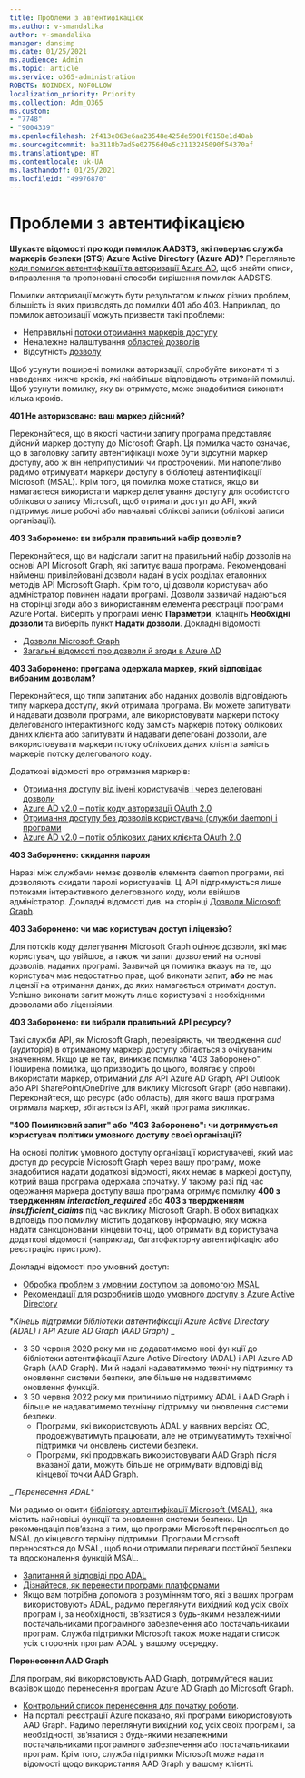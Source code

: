 ```yaml
---
title: Проблеми з автентифікацією
ms.author: v-smandalika
author: v-smandalika
manager: dansimp
ms.date: 01/25/2021
ms.audience: Admin
ms.topic: article
ms.service: o365-administration
ROBOTS: NOINDEX, NOFOLLOW
localization_priority: Priority
ms.collection: Adm_O365
ms.custom:
- "7748"
- "9004339"
ms.openlocfilehash: 2f413e863e6aa23548e425de5901f8158e1d48ab
ms.sourcegitcommit: ba3118b7ad5e02756d0e5c2113245090f54370af
ms.translationtype: HT
ms.contentlocale: uk-UA
ms.lasthandoff: 01/25/2021
ms.locfileid: "49976870"
---
```

# <a name="authentication-issues"></a>Проблеми з автентифікацією

**Шукаєте відомості про коди помилок AADSTS, які повертає служба маркерів безпеки (STS) Azure Active Directory (Azure AD)?** Перегляньте [коди помилок автентифікації та авторизації Azure AD](https://docs.microsoft.com/azure/active-directory/develop/reference-aadsts-error-codes), щоб знайти описи, виправлення та пропоновані способи вирішення помилок AADSTS.

Помилки авторизації можуть бути результатом кількох різних проблем, більшість із яких призводять до помилки 401 або 403. Наприклад, до помилок авторизації можуть призвести такі проблеми:

- Неправильні [потоки отримання маркерів доступу](https://docs.microsoft.com/azure/active-directory/develop/authentication-vs-authorization) 
- Неналежне налаштування [областей дозволів](https://docs.microsoft.com/azure/active-directory/develop/v2-permissions-and-consent) 
- Відсутність [дозволу](https://docs.microsoft.com/azure/active-directory/develop/howto-convert-app-to-be-multi-tenant#understanding-user-and-admin-consent)

Щоб усунути поширені помилки авторизації, спробуйте виконати ті з наведених нижче кроків, які найбільше відповідають отриманій помилці. Щоб усунути помилку, яку ви отримуєте, може знадобитися виконати кілька кроків.

**401 Не авторизовано: ваш маркер дійсний?**

Переконайтеся, що в якості частини запиту програма представляє дійсний маркер доступу до Microsoft Graph. Ця помилка часто означає, що в заголовку запиту автентифікації може бути відсутній маркер доступу, або ж він неприпустимий чи прострочений. Ми наполегливо радимо отримувати маркери доступу в бібліотеці автентифікації Microsoft (MSAL). Крім того, ця помилка може статися, якщо ви намагаєтеся використати маркер делегування доступу для особистого облікового запису Microsoft, щоб отримати доступ до API, який підтримує лише робочі або навчальні облікові записи (облікові записи організації).

**403 Заборонено: ви вибрали правильний набір дозволів?**

Переконайтеся, що ви надіслали запит на правильний набір дозволів на основі API Microsoft Graph, які запитує ваша програма. Рекомендовані найменш привілейовані дозволи надані в усіх розділах еталонних методів API Microsoft Graph. Крім того, ці дозволи користувач або адміністратор повинен надати програмі. Дозволи зазвичай надаються на сторінці згоди або з використанням елемента реєстрації програми Azure Portal. Виберіть у програмі меню **Параметри**, клацніть **Необхідні дозволи** та виберіть пункт **Надати дозволи**. Докладні відомості:

- [Дозволи Microsoft Graph](https://docs.microsoft.com/graph/permissions-reference) 
- [Загальні відомості про дозволи й згоди в Azure AD](https://docs.microsoft.com/azure/active-directory/develop/v2-permissions-and-consent)

**403 Заборонено: програма одержала маркер, який відповідає вибраним дозволам?**

Переконайтеся, що типи запитаних або наданих дозволів відповідають типу маркера доступу, який отримала програма. Ви можете запитувати й надавати дозволи програми, але використовувати маркери потоку делегованого інтерактивного коду замість маркерів потоку облікових даних клієнта або запитувати й надавати делеговані дозволи, але використовувати маркери потоку облікових даних клієнта замість маркерів потоку делегованого коду.

Додаткові відомості про отримання маркерів:

- [Отримання доступу від імені користувачів і через делеговані дозволи](https://docs.microsoft.com/graph/auth-v2-user) 
- [Azure AD v2.0 – потік коду авторизації OAuth 2.0](https://docs.microsoft.com/azure/active-directory/develop/v2-oauth2-auth-code-flow) 
- [Отримання доступу без дозволів користувача (служби daemon) і програми](https://docs.microsoft.com/graph/auth-v2-service) 
- [Azure AD v2.0 – потік облікових даних клієнта OAuth 2.0](https://docs.microsoft.com/azure/active-directory/develop/v2-oauth2-client-creds-grant-flow)

**403 Заборонено: скидання пароля**

Наразі між службами немає дозволів елемента daemon програми, які дозволяють скидати паролі користувачів. Ці API підтримуються лише потоками інтерактивного делегованого коду, коли ввійшов адміністратор. Докладні відомості див. на сторінці [Дозволи Microsoft Graph](https://docs.microsoft.com/graph/permissions-reference).

**403 Заборонено: чи має користувач доступ і ліцензію?**

Для потоків коду делегування Microsoft Graph оцінює дозволи, які має користувач, що увійшов, а також чи запит дозволений на основі дозволів, наданих програмі. Зазвичай ця помилка вказує на те, що користувач має недостатньо прав, щоб виконати запит, **або** не має ліцензії на отримання даних, до яких намагається отримати доступ. Успішно виконати запит можуть лише користувачі з необхідними дозволами або ліцензіями.

**403 Заборонено: ви вибрали правильний API ресурсу?**

Такі служби API, як Microsoft Graph, перевіряють, чи твердження *aud* (аудиторія) в отриманому маркері доступу збігається з очікуваним значенням. Якщо це не так, виникає помилка "403 Заборонено". Поширена помилка, що призводить до цього, полягає у спробі використати маркер, отриманий для API Azure AD Graph, API Outlook або API SharePoint/OneDrive для виклику Microsoft Graph (або навпаки). Переконайтеся, що ресурс (або область), для якого ваша програма отримала маркер, збігається із API, який програма викликає.

**"400 Помилковий запит" або "403 Заборонено": чи дотримується користувач політики умовного доступу своєї організації?**

На основі політик умовного доступу організації користувачеві, який має доступ до ресурсів Microsoft Graph через вашу програму, може знадобитися надати додаткові відомості, яких немає в маркері доступу, котрий ваша програма одержала спочатку. У такому разі під час одержання маркера доступу ваша програма отримує помилку **400 з твердженням *interaction_required*** або **403 з твердженням *insufficient_claims*** під час виклику Microsoft Graph. В обох випадках відповідь про помилку містить додаткову інформацію, яку можна надати санкціонованій кінцевій точці, щоб отримати від користувача додаткові відомості (наприклад, багатофакторну автентифікацію або реєстрацію пристрою).

Докладні відомості про умовний доступ:

- [Обробка проблем з умовним доступом за допомогою MSAL](https://docs.microsoft.com/azure/active-directory/develop/msal-error-handling-dotnet#conditional-access-and-claims-challenges) 
- [Рекомендації для розробників щодо умовного доступу в Azure Active Directory](https://docs.microsoft.com/azure/active-directory/develop/v2-conditional-access-dev-guide)

**_Кінець підтримки бібліотеки автентифікації Azure Active Directory (ADAL) і API Azure AD Graph (AAD Graph)_* _

- З 30 червня 2020 року ми не додаватимемо нові функції до бібліотеки автентифікації Azure Active Directory (ADAL) і API Azure AD Graph (AAD Graph). Ми й надалі надаватимемо технічну підтримку та оновлення системи безпеки, але більше не надаватимемо оновлення функцій.
- З 30 червня 2022 року ми припинимо підтримку ADAL і AAD Graph і більше не надаватимемо технічну підтримку чи оновлення системи безпеки.
    - Програми, які використовують ADAL у наявних версіях ОС, продовжуватимуть працювати, але не отримуватимуть технічної підтримки чи оновлень системи безпеки.
    - Програми, які продовжать використовувати AAD Graph після вказаної дати, можуть більше не отримувати відповіді від кінцевої точки AAD Graph.

_ *Перенесення ADAL**

Ми радимо оновити [бібліотеку автентифікації Microsoft (MSAL)](https://docs.microsoft.com/azure/active-directory/develop/v2-overview), яка містить найновіші функції та оновлення системи безпеки. Ця рекомендація пов’язана з тим, що програми Microsoft переносяться до MSAL до кінцевого терміну підтримки. Програми Microsoft переносяться до MSAL, щоб вони отримали переваги постійної безпеки та вдосконалення функцій MSAL.

- [Запитання й відповіді про ADAL](https://docs.microsoft.com/azure/active-directory/develop/msal-migration#frequently-asked-questions-faq) 
- [Дізнайтеся, як перенести програми платформами](https://docs.microsoft.com/azure/active-directory/develop/msal-migration#frequently-asked-questions-faq) 
- Якщо вам потрібна допомога з розумінням того, які з ваших програм використовують ADAL, радимо переглянути вихідний код усіх своїх програм і, за необхідності, зв’язатися з будь-якими незалежними постачальниками програмного забезпечення або постачальниками програм. Служба підтримки Microsoft також може надати список усіх сторонніх програм ADAL у вашому осередку.

**Перенесення AAD Graph**

Для програм, які використовують AAD Graph, дотримуйтеся наших вказівок щодо [перенесення програм Azure AD Graph до Microsoft Graph](https://docs.microsoft.com/graph/migrate-azure-ad-graph-planning-checklist?view=graph-rest-1.0&preserve-view=true).

- [Контрольний список перенесення для початку роботи](https://docs.microsoft.com/graph/migrate-azure-ad-graph-planning-checklist). 
- На порталі реєстрації Azure показано, які програми використовують AAD Graph. Радимо переглянути вихідний код усіх своїх програм і, за необхідності, зв’язатися з будь-якими незалежними постачальниками програмного забезпечення або постачальниками програм. Крім того, служба підтримки Microsoft може надати відомості щодо використання AAD Graph у вашому клієнті.

 










